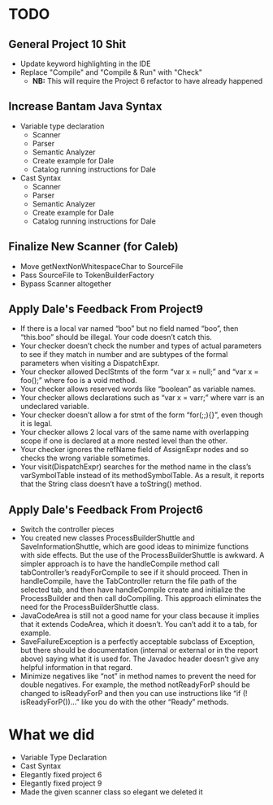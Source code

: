 # TODO

## General Project 10 Shit

* Update keyword highlighting in the IDE
* Replace "Compile" and "Compile & Run" with "Check"
    * **NB:** This will require the Project 6 refactor to have already happened

## Increase Bantam Java Syntax

* Variable type declaration
    * Scanner
    * Parser
    * Semantic Analyzer
    * Create example for Dale
    * Catalog running instructions for Dale
* Cast Syntax
    * Scanner
    * Parser
    * Semantic Analyzer
    * Create example for Dale
    * Catalog running instructions for Dale

## Finalize New Scanner (for Caleb)

* Move getNextNonWhitespaceChar to SourceFile
* Pass SourceFile to TokenBuilderFactory
* Bypass Scanner altogether

## Apply Dale's Feedback From Project9

* If there is a local var named “boo” but no field named “boo”, then “this.boo” should be illegal. Your code doesn’t
  catch this.
* Your checker doesn’t check the number and types of actual parameters to see if they match in number and are subtypes
  of the formal parameters when visiting a DispatchExpr.
* Your checker allowed DeclStmts of the form “var x = null;” and “var x = foo();” where foo is a void method.
* Your checker allows reserved words like “boolean” as variable names.
* Your checker allows declarations such as “var x = varr;” where varr is an undeclared variable.
* Your checker doesn’t allow a for stmt of the form “for(;;){}”, even though it is legal.
* Your checker allows 2 local vars of the same name with overlapping scope if one is declared at a more nested level
  than the other.
* Your checker ignores the refName field of AssignExpr nodes and so checks the wrong variable sometimes.
* Your visit(DispatchExpr) searches for the method name in the class’s varSymbolTable instead of its methodSymbolTable.
  As a result, it reports that the String class doesn’t have a toString() method.

## Apply Dale's Feedback From Project6

* Switch the controller pieces
* You created new classes ProcessBuilderShuttle and SaveInformationShuttle, which are good ideas to minimize functions
  with side effects. But the use of the ProcessBuilderShuttle is awkward. A simpler approach is to have the
  handleCompile method call tabController’s readyForCompile to see if it should proceed. Then in handleCompile, have the
  TabController return the file path of the selected tab, and then have handleCompile create and initialize the
  ProcessBuilder and then call doCompiling. This approach eliminates the need for the ProcessBuilderShuttle class.
* JavaCodeArea is still not a good name for your class because it implies that it extends CodeArea, which it doesn’t.
  You can’t add it to a tab, for example.
* SaveFailureException is a perfectly acceptable subclass of Exception, but there should be documentation (internal or
  external or in the report above) saying what it is used for. The Javadoc header doesn’t give any helpful information
  in that regard.
* Minimize negatives like “not” in method names to prevent the need for double negatives. For example, the method
  notReadyForP should be changed to isReadyForP and then you can use instructions like “if (! isReadyForP())...” like
  you do with the other “Ready” methods.

# What we did

* Variable Type Declaration
* Cast Syntax
* Elegantly fixed project 6
* Elegantly fixed project 9
* Made the given scanner class so elegant we deleted it